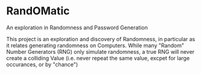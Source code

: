 # RandOMatic
An exploration in Randomness and Password Generation 

This project is an exploration and discovery of Randomness, in particular as it relates generating randomness on Computers. 
While many "Random" Number Generators (RNG) only simulate randomness, a true RNG will never create a colliding Value (i.e. never repeat the 
same value, excpet for large occurances, or by "chance") 

